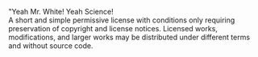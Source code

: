 "Yeah Mr. White! Yeah Science!         
A short and simple permissive license with conditions only requiring preservation of copyright and license notices. Licensed works, modifications, and larger works may be distributed under different terms and without source code.